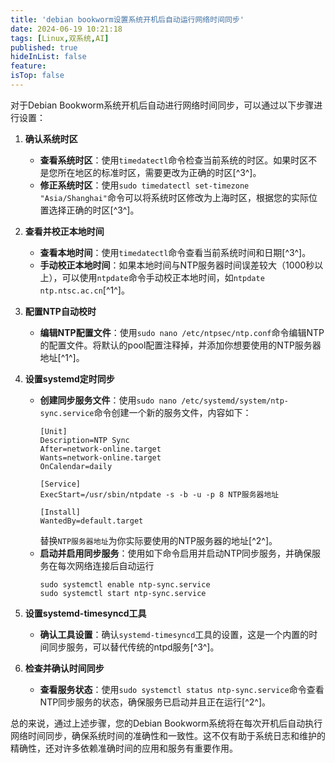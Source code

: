 ```yaml
---
title: 'debian bookworm设置系统开机后自动运行网络时间同步'
date: 2024-06-19 10:21:18
tags: [Linux,双系统,AI]
published: true
hideInList: false
feature: 
isTop: false
---
```

对于Debian Bookworm系统开机后自动进行网络时间同步，可以通过以下步骤进行设置：

1. **确认系统时区**
   - **查看系统时区**：使用`timedatectl`命令检查当前系统的时区。如果时区不是您所在地区的标准时区，需要更改为正确的时区[^3^]。
   - **修正系统时区**：使用`sudo timedatectl set-timezone "Asia/Shanghai"`命令可以将系统时区修改为上海时区，根据您的实际位置选择正确的时区[^3^]。

2. **查看并校正本地时间**
   - **查看本地时间**：使用`timedatectl`命令查看当前系统时间和日期[^3^]。
   - **手动校正本地时间**：如果本地时间与NTP服务器时间误差较大（1000秒以上），可以使用`ntpdate`命令手动校正本地时间，如`ntpdate ntp.ntsc.ac.cn`[^1^]。

3. **配置NTP自动校时**
   - **编辑NTP配置文件**：使用`sudo nano /etc/ntpsec/ntp.conf`命令编辑NTP的配置文件。将默认的pool配置注释掉，并添加你想要使用的NTP服务器地址[^1^]。

4. **设置systemd定时同步**
   - **创建同步服务文件**：使用`sudo nano /etc/systemd/system/ntp-sync.service`命令创建一个新的服务文件，内容如下：
     ```
     [Unit]
     Description=NTP Sync
     After=network-online.target
     Wants=network-online.target
     OnCalendar=daily

     [Service]
     ExecStart=/usr/sbin/ntpdate -s -b -u -p 8 NTP服务器地址

     [Install]
     WantedBy=default.target
     ```
     替换`NTP服务器地址`为你实际要使用的NTP服务器的地址[^2^]。
   - **启动并启用同步服务**：使用如下命令启用并启动NTP同步服务，并确保服务在每次网络连接后自动运行
     ```
     sudo systemctl enable ntp-sync.service
     sudo systemctl start ntp-sync.service
     ```

5. **设置systemd-timesyncd工具**
   - **确认工具设置**：确认`systemd-timesyncd`工具的设置，这是一个内置的时间同步服务，可以替代传统的ntpd服务[^3^]。

6. **检查并确认时间同步**
   - **查看服务状态**：使用`sudo systemctl status ntp-sync.service`命令查看NTP同步服务的状态，确保服务已启动并且正在运行[^2^]。

总的来说，通过上述步骤，您的Debian Bookworm系统将在每次开机后自动执行网络时间同步，确保系统时间的准确性和一致性。这不仅有助于系统日志和维护的精确性，还对许多依赖准确时间的应用和服务有重要作用。